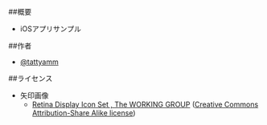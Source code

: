 ##概要
* iOSアプリサンプル

##作者
* [@tattyamm](https://twitter.com/tattyamm)

##ライセンス
* 矢印画像
   * [Retina Display Icon Set , The WORKING GROUP](http://blog.twg.ca/2010/11/retina-display-icon-set/) ([Creative Commons Attribution-Share Alike license](http://creativecommons.org/licenses/by-sa/3.0/))



